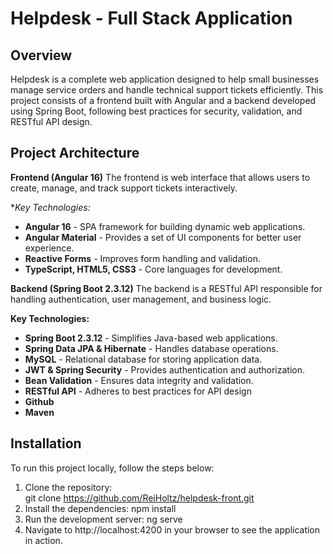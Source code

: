 # Helpdesk - Full Stack Application

## Overview
Helpdesk is a complete web application designed to help small businesses manage service orders and handle technical support tickets efficiently. This project consists of a frontend built with Angular and a backend developed using Spring Boot, following best practices for security, validation, and RESTful API design.

## Project Architecture

**Frontend (Angular 16)**
The frontend is web interface that allows users to create, manage, and track support tickets interactively.

**Key Technologies:*
- **Angular 16** - SPA framework for building dynamic web applications.
- **Angular Material** - Provides a set of UI components for better user experience.
- **Reactive Forms** - Improves form handling and validation.
- **TypeScript, HTML5, CSS3** - Core languages for development.


**Backend (Spring Boot 2.3.12)**
The backend is a RESTful API responsible for handling authentication, user management, and business logic.

**Key Technologies:**
- **Spring Boot 2.3.12** - Simplifies Java-based web applications.
- **Spring Data JPA & Hibernate** - Handles database operations.
- **MySQL** - Relational database for storing application data.
- **JWT & Spring Security** - Provides authentication and authorization.
- **Bean Validation** - Ensures data integrity and validation.
- **RESTful API** - Adheres to best practices for API design
- **Github**
- **Maven**



## Installation
To run this project locally, follow the steps below:

1. Clone the repository:  
   git clone https://github.com/ReiHoltz/helpdesk-front.git
2. Install the dependencies:
   npm install
3. Run the development server:
   ng serve
4. Navigate to http://localhost:4200 in your browser to see the application in action.